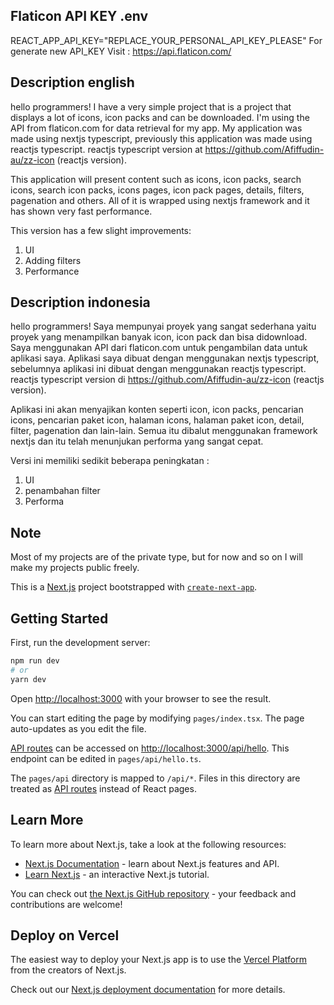 ## Flaticon API KEY .env
REACT_APP_API_KEY="REPLACE_YOUR_PERSONAL_API_KEY_PLEASE"
For generate new API_KEY Visit : https://api.flaticon.com/

## Description english

hello programmers! I have a very simple project that is a project that displays a lot of icons, icon packs and can be downloaded. I'm using the API from flaticon.com for data retrieval for my app. My application was made using nextjs typescript, previously this application was made using reactjs typescript. reactjs typescript version at https://github.com/Afiffudin-au/zz-icon (reactjs version).

This application will present content such as icons, icon packs, search icons, search icon packs, icons pages, icon pack pages, details, filters, pagenation and others. All of it is wrapped using nextjs framework and it has shown very fast performance.

This version has a few slight improvements:
1. UI
2. Adding filters
3. Performance

## Description indonesia
hello programmers! Saya mempunyai proyek yang sangat sederhana yaitu proyek yang menampilkan banyak icon, icon pack dan bisa didownload. Saya menggunakan API dari flaticon.com untuk pengambilan data untuk aplikasi saya. Aplikasi saya dibuat dengan menggunakan nextjs typescript, sebelumnya aplikasi ini dibuat dengan menggunakan reactjs typescript.  reactjs typescript version di https://github.com/Afiffudin-au/zz-icon (reactjs version).

Aplikasi ini akan menyajikan konten seperti icon, icon packs, pencarian icons, pencarian paket icon, halaman icons, halaman paket icon, detail, filter, pagenation dan lain-lain. Semua itu dibalut menggunakan framework nextjs dan itu telah menunjukan performa yang sangat cepat. 

Versi ini memiliki sedikit beberapa peningkatan : 
1. UI
2. penambahan filter
3. Performa

## Note
Most of my projects are of the private type, but for now and so on I will make my projects public freely.

This is a [Next.js](https://nextjs.org/) project bootstrapped with [`create-next-app`](https://github.com/vercel/next.js/tree/canary/packages/create-next-app).

## Getting Started

First, run the development server:

```bash
npm run dev
# or
yarn dev
```

Open [http://localhost:3000](http://localhost:3000) with your browser to see the result.

You can start editing the page by modifying `pages/index.tsx`. The page auto-updates as you edit the file.

[API routes](https://nextjs.org/docs/api-routes/introduction) can be accessed on [http://localhost:3000/api/hello](http://localhost:3000/api/hello). This endpoint can be edited in `pages/api/hello.ts`.

The `pages/api` directory is mapped to `/api/*`. Files in this directory are treated as [API routes](https://nextjs.org/docs/api-routes/introduction) instead of React pages.

## Learn More

To learn more about Next.js, take a look at the following resources:

- [Next.js Documentation](https://nextjs.org/docs) - learn about Next.js features and API.
- [Learn Next.js](https://nextjs.org/learn) - an interactive Next.js tutorial.

You can check out [the Next.js GitHub repository](https://github.com/vercel/next.js/) - your feedback and contributions are welcome!

## Deploy on Vercel

The easiest way to deploy your Next.js app is to use the [Vercel Platform](https://vercel.com/new?utm_medium=default-template&filter=next.js&utm_source=create-next-app&utm_campaign=create-next-app-readme) from the creators of Next.js.

Check out our [Next.js deployment documentation](https://nextjs.org/docs/deployment) for more details.
